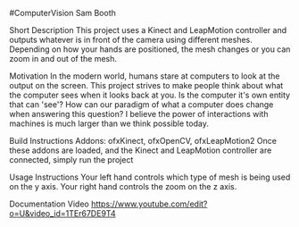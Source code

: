 #ComputerVision
Sam Booth

Short Description
This project uses a Kinect and LeapMotion controller and outputs whatever is in front of the camera using different meshes. Depending on how your hands are positioned, the mesh changes or you can zoom in and out of the mesh. 

Motivation
In the modern world, humans stare at computers to look at the output on the screen. This project strives to make people think about what the computer sees when it looks back at you. Is the computer it's own entity that can 'see'? How can our paradigm of what a computer does change when answering this question? I believe the power of interactions with machines is much larger than we think possible today.

Build Instructions
Addons: ofxKinect, ofxOpenCV, ofxLeapMotion2
Once these addons are loaded, and the Kinect and LeapMotion controller are connected, simply run the project

Usage Instructions
Your left hand controls which type of mesh is being used on the y axis. Your right hand controls the zoom on the z axis. 

Documentation Video
https://www.youtube.com/edit?o=U&video_id=1TEr67DE9T4

